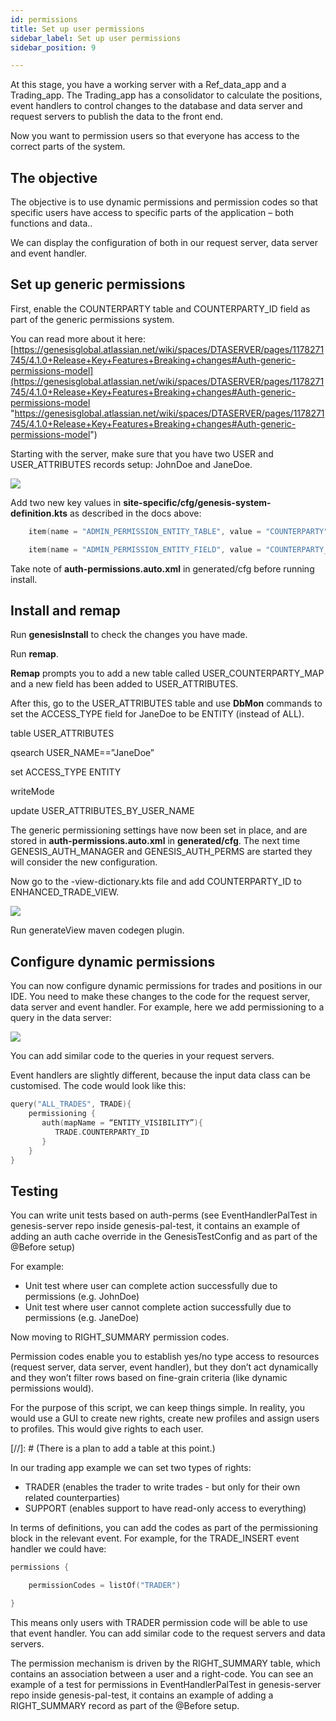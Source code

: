 ```yaml
---
id: permissions
title: Set up user permissions
sidebar_label: Set up user permissions
sidebar_position: 9

---
```

At this stage, you have a working server with a Ref_data_app and a Trading_app. The Trading_app has a consolidator to calculate the positions, event handlers to control changes to the database and data server and request servers to publish the data to the front end.

Now you want to permission users so that everyone has access to the correct parts of the system.

## The objective

The objective is to use dynamic permissions and permission codes so that specific users have access to specific parts of the application – both functions and data..

We can display the configuration of both in our request server, data server and event handler.

## Set up generic permissions

First, enable the COUNTERPARTY table and COUNTERPARTY_ID field as part of the generic permissions system.

You can read more about it here: [https://genesisglobal.atlassian.net/wiki/spaces/DTASERVER/pages/1178271745/4.1.0+Release+Key+Features+Breaking+changes#Auth-generic-permissions-model](https://genesisglobal.atlassian.net/wiki/spaces/DTASERVER/pages/1178271745/4.1.0+Release+Key+Features+Breaking+changes#Auth-generic-permissions-model "https://genesisglobal.atlassian.net/wiki/spaces/DTASERVER/pages/1178271745/4.1.0+Release+Key+Features+Breaking+changes#Auth-generic-permissions-model")

Starting with the server, make sure that you have two USER and USER_ATTRIBUTES records setup: JohnDoe and JaneDoe.

![](/img/jane-and-john-doe.png)

Add two new key values in **site-specific/cfg/genesis-system-definition.kts** as described in the docs above:

```kotlin
    item(name = "ADMIN_PERMISSION_ENTITY_TABLE", value = "COUNTERPARTY")

    item(name = "ADMIN_PERMISSION_ENTITY_FIELD", value = "COUNTERPARTY_ID")
```

Take note of **auth-permissions.auto.xml** in generated/cfg before running install.

## Install and remap

Run **genesisInstall** to check the changes you have made.

Run **remap**.

**Remap** prompts you to add a new table called USER_COUNTERPARTY_MAP and a new field has been added to USER_ATTRIBUTES.

After this, go to the USER_ATTRIBUTES table and use **DbMon** commands to set the ACCESS_TYPE field for JaneDoe to be ENTITY (instead of ALL).

table USER_ATTRIBUTES

qsearch USER_NAME==”JaneDoe”

set ACCESS_TYPE ENTITY

writeMode

update USER_ATTRIBUTES_BY_USER_NAME

The generic permissioning settings have now been set in place, and are stored in **auth-permissions.auto.xml** in **generated/cfg**. The next time GENESIS_AUTH_MANAGER and GENESIS_AUTH_PERMS are started they will consider the new configuration.

Now go to the -view-dictionary.kts file and add COUNTERPARTY_ID to ENHANCED_TRADE_VIEW.

![](/img/step-08-add-counterparty_id-to-enhanced_view-in-view-dictionary-with-highlight.png)

Run generateView maven codegen plugin.

## Configure dynamic permissions

You can now configure dynamic permissions for trades and positions in our IDE. You need to make these changes to the code for the request server,  data server and event handler. For example, here we add permissioning to a query in the data server:

![](/img/dataserver.png)

You can add similar code to the queries in your request servers.

Event handlers are slightly different, because the input data class can be customised. The code would look like this:

```kotlin
query("ALL_TRADES", TRADE){
    permissioning {
       auth(mapName = “ENTITY_VISIBILITY”){ 
          TRADE.COUNTERPARTY_ID 
       }
    }
}
```

## Testing

You can write unit tests based on auth-perms (see EventHandlerPalTest in genesis-server repo inside genesis-pal-test, it contains an example of adding an auth cache override in the GenesisTestConfig and as part of the @Before setup)

For example:

* Unit test where user can complete action successfully due to permissions (e.g. JohnDoe)
* Unit test where user cannot complete action successfully due to permissions (e.g. JaneDoe)

Now moving to RIGHT_SUMMARY permission codes.

Permission codes enable you to establish yes/no type access to resources (request server, data server, event handler), but they don’t act dynamically and they won’t filter rows based on fine-grain criteria (like dynamic permissions would).

For the purpose of this script, we can keep things simple. In reality, you would use a GUI to create new rights, create new profiles and assign users to profiles. This would give rights to each user.

\[//\]: # (There is a plan to add a table at this point.)

In our trading app example we can set two types of rights:

* TRADER (enables the trader to write trades - but only for their own related counterparties)
* SUPPORT (enables support to have read-only access to everything)

In terms of definitions, you can add the codes as part of the permissioning block in the relevant event. For example, for the TRADE_INSERT event handler we could have:

```kotlin
permissions {

    permissionCodes = listOf("TRADER") 

}
```

This means only users with TRADER permission code will be able to use that event handler. You can add similar code to the request servers and data servers.

The permission mechanism is driven by the RIGHT_SUMMARY table, which contains an association between a user and a right-code. You can see an example of a test for permissions in EventHandlerPalTest in genesis-server repo inside genesis-pal-test, it contains an example of adding a RIGHT_SUMMARY record as part of the @Before setup.